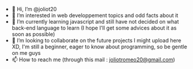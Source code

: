 - 👋 Hi, I’m @joliot20
- 👀 I’m interested in web developpement topics and odd facts about it
- 🌱 I’m currently learning javascript and still have not decided on what back-end language to learn (I hope I'll get some advices about it as soon as possible)
- 💞️ I’m looking to collaborate on the future projects I might upload here XD, I'm still a beginner, eager to know about programming, so be gentle on me guys  
- 📫 How to reach me (through this mail : joliotromeo20@gmail.com)

<!---
joliot20/joliot20 is a ✨ special ✨ repository because its `README.md` (this file) appears on your GitHub profile.
You can click the Preview link to take a look at your changes.
--->
